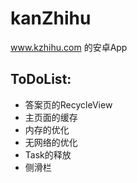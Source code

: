 # kanZhihu
www.kzhihu.com 的安卓App

## ToDoList:
* 答案页的RecycleView
* 主页面的缓存
* 内存的优化
* 无网络的优化
* Task的释放
* 侧滑栏